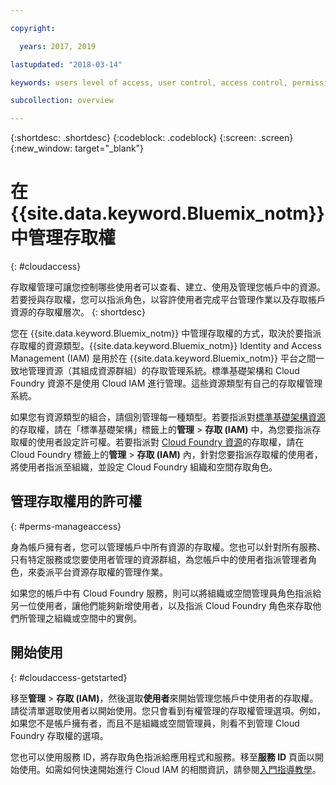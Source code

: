 ```yaml
---

copyright:

  years: 2017, 2019

lastupdated: "2018-03-14"

keywords: users level of access, user control, access control, permissions

subcollection: overview

---
```


{:shortdesc: .shortdesc}
{:codeblock: .codeblock}
{:screen: .screen}
{:new_window: target="_blank"}

# 在 {{site.data.keyword.Bluemix_notm}} 中管理存取權
{: #cloudaccess}

存取權管理可讓您控制哪些使用者可以查看、建立、使用及管理您帳戶中的資源。若要授與存取權，您可以指派角色，以容許使用者完成平台管理作業以及存取帳戶資源的存取權層次。
{: shortdesc}

您在 {{site.data.keyword.Bluemix_notm}} 中管理存取權的方式，取決於要指派存取權的資源類型。{{site.data.keyword.Bluemix_notm}} Identity and Access Management (IAM) 是用於在 {{site.data.keyword.Bluemix_notm}} 平台之間一致地管理資源（其組成資源群組）的存取管理系統。標準基礎架構和 Cloud Foundry 資源不是使用 Cloud IAM 進行管理。這些資源類型有自己的存取權管理系統。 

如果您有資源類型的組合，請個別管理每一種類型。若要指派對[標準基礎架構資源](/docs/iam/infrastructureaccess.html#infrapermission)的存取權，請在「標準基礎架構」標籤上的**管理** > **存取 (IAM)** 中，為您要指派存取權的使用者設定許可權。若要指派對 [Cloud Foundry 資源](/docs/iam/cfaccess.html#cfaccess)的存取權，請在 Cloud Foundry 標籤上的**管理** > **存取 (IAM)** 內，針對您要指派存取權的使用者，將使用者指派至組織，並設定 Cloud Foundry 組織和空間存取角色。

## 管理存取權用的許可權
{: #perms-manageaccess}

身為帳戶擁有者，您可以管理帳戶中所有資源的存取權。您也可以針對所有服務、只有特定服務或您要使用者管理的資源群組，為您帳戶中的使用者指派管理者角色，來委派平台資源存取權的管理作業。

如果您的帳戶中有 Cloud Foundry 服務，則可以將組織或空間管理員角色指派給另一位使用者，讓他們能夠新增使用者，以及指派 Cloud Foundry 角色來存取他們所管理之組織或空間中的實例。


## 開始使用
{: #cloudaccess-getstarted}

移至**管理** &gt; **存取 (IAM)**，然後選取**使用者**來開始管理您帳戶中使用者的存取權。請從清單選取使用者以開始使用。您只會看到有權管理的存取權管理選項。例如，如果您不是帳戶擁有者，而且不是組織或空間管理員，則看不到管理 Cloud Foundry 存取權的選項。

您也可以使用服務 ID，將存取角色指派給應用程式和服務。移至**服務 ID** 頁面以開始使用。如需如何快速開始進行 Cloud IAM 的相關資訊，請參閱[入門指導教學](/docs/iam/quickstart.html#getstarted)。
